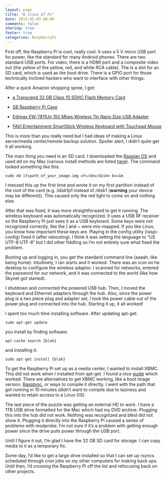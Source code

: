 ```yaml
---
layout: page
title: "A slice of Pi"
date: 2013-05-03 00:00
comments: false
sharing: true
footer: true
categories: RaspberryPi
---
```

First off, the Raspberry Pi is cool, really cool. It uses a 5 V micro USB port for power, like the standard for many Android phones. There are two standard USB ports. For video, there is a HDMI port and a composite video out (the yellow of the yellow, red, and white RCA cable). The is a slot for an SD card, which is used as the boot drive. There is a GPIO port for those technically inclined hackers who want to interface with other things.

After a quick Amazon shopping spree, I got:

- [a Transcend 32 GB Class 10 SDHC Flash Memory Card](http://www.amazon.com/gp/product/B003VNKNF0/ref=as_li_ss_tl?ie=UTF8&camp=1789&creative=390957&creativeASIN=B003VNKNF0&linkCode=as2&tag=noqube-20)

- [SB Raspberry Pi Case](http://www.amazon.com/gp/product/B008TCUXLW/ref=as_li_ss_tl?ie=UTF8&camp=1789&creative=390957&creativeASIN=B008TCUXLW&linkCode=as2&tag=noqube-20)

- [Edimax EW-7811Un 150 Mbps Wireless 11n Nano Size USB Adapter](http://www.amazon.com/gp/product/B003MTTJOY/ref=as_li_ss_tl?ie=UTF8&camp=1789&creative=390957&creativeASIN=B003MTTJOY&linkCode=as2&tag=noqube-20)

- [FAVI Entertainment SmartStick Wireless Keyboard with Touchpad Mouse](http://www.amazon.com/gp/product/B0090BTY8Y/ref=as_li_ss_tl?ie=UTF8&camp=1789&creative=390957&creativeASIN=B0090BTY8Y&linkCode=as2&tag=noqube-20)

This is more than you really need but I had ideas of making a Linux server/media center/remote backup solution. Spoiler alert, I didn’t quite get it all working.

The main thing you need is an SD card. I downloaded the [Raspian OS](http://www.raspberrypi.org/downloads) and used dd on my Mac (various install methods are listed [here](http://elinux.org/RPi_Easy_SD_Card_Setup)). The command looked something like this:

`sudo dd if=path_of_your_image.img of=/dev/diskn bs=1m`

I messed this up the first time and wrote it on my first partition instead of the root of the card (e.g. /disk1p1 instead of /disk1 (**warning** your device may be different)). This caused only the red light to come on and nothing else.

After that was fixed, it was more straightforward to get it running. The wireless keyboard was automatically recognized. It uses a USB RF receiver so the Raspberry Pi just sees it as a USB keyboard. Some keys were not recognized correctly, like the | and ~ were mis-mapped. If you like Linux, you know how important these keys are. Playing in the config utility (raspi-config) fixed it (after rebooting). I think it was setting the language to “US UTF-8 UTF-8″ but I did other fiddling so I’m not entirely sure what fixed the problem.

Booting up and logging in, you get the standard command line (aaaah, like being home). Intuitively, I ran startx and it worked. There was an icon on he desktop to configure the wireless adaptor. I scanned for networks, entered the password for our network, and it was connected to the world (like how Skynet got started).

I shutdown and connected the powered USB hub. Then, I moved the keyboard and Ethernet adapters through the hub. Also, since the power plug is a two piece plug and adapter set, I took the power cable out of the power plug and connected into the hub. Starting it up, it all worked!

I spent too much time installing software. After updating apt-get:

`sudo apt-get update`

you install by finding software:

`apt-cache search {blah}`

and installing it:

`sudo apt-get install {blah}`

To get the Raspberry Pi set up as a media center, I wanted to install XBMC. This did not work when I installed from apt-get. I found a nice [guide](http://michael.gorven.za.net/raspberrypi/xbmc) which worked. There are alternatives to get XBMC working, like a boot image version, [Raspbmc](http://www.raspbmc.com/), or ways to compile it directly. I went with the path that got running in 10 minutes (didn’t want to compile due to laziness and wanted to retain access to a Linux OS).

The last piece of the puzzle was getting an external HD to work. I have a 1TB USB drive formatted for the Mac which had my DVD archive. Plugging this into the hub did not work. Nothing was recognized and blkid did not show it. Plugging it directly into the Raspberry Pi caused a series of problems with modprobe. I’m not sure if it’s a problem with getting enough power since the drive pulls power through the USB port.

Until I figure it out, I’m glad I have the 32 GB SD card for storage. I can copy media to it as a temporary fix.

Some day, I’d like to get a large drive installed so that I can set up rsyncs scheduled through cron jobs on my other computers for making back ups. Until then, I’d crossing the Raspberry Pi off the list and refocusing back on other projects.
